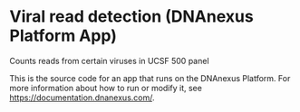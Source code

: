 # Viral read detection (DNAnexus Platform App)

Counts reads from certain viruses in UCSF 500 panel

This is the source code for an app that runs on the DNAnexus Platform.
For more information about how to run or modify it, see
https://documentation.dnanexus.com/.
<!-- /dx-header -->

<!--
Viral detection applet
What does this app do?
This app maps paired reads from a BAM file to viral reference genomes and gives statistics on output.

What data are required for this app to run?
This app requires a BAM file previously mapped to the human reference genome (usually hg19),
a reference genome sequence fasta of viral genomes, and a bed file with the position information of specific viral genes found in the viral reference sequences in the fasta file.                                                                                                                                                    

The reference genome currently used contains *complete* viral genomes from Refseq or Genbank as well as HPV genomes from the HPV PAVe consortium.
Genomes downloaded from Refseq or Genbank have their accession IDs included in the sequence name.
There is only one sequence per HPV type, ie there is only one HPV30 sequence present.
The reference genome only contains viruses that are detected in the UCSF500 panel and their close relatives.
The reference genome doesn't contain any bacterial genomes.

The bed file with gene annotations is specific for each viral sequence in the fasta file. If you decide to use a different viral sequence in the fasta, you will have to change the gene bed file.
If the reference genome is changed, when selecting sequences please note that many GenBank sequences are of poor quality or are contaminated.

What does this app output?
Outputs the following files:
1. BAM file mapped to reference viral genome.
2. Bed file with coverage information.
3. Tsv file with summarized coverage statistics
4. Tsv file with summarized read information
5. Tsv file with coverage details by gene and virus
6. Tsv summary file with combined outputs of the above files (combined_annot_res_tsv)

This app performs the following steps:

Extracts unmapped reads with samtools.
Mapping with bwa mem to the viral reference genome.
Sorting with samtools sort.
Annotating viral reads using bedtools genomecov to get viral sequence coverage and depth statistics.
Annotating viral reads using bedtools coverage and custom scripts to get gene coverage information.




OPTIONS
•	count_cutoff: viruses that have a read count lower than this number will not be included in the report files. Default setting is 10. Change to 1 include all viruses detected regardless of read count.
•	mapq_filter: Excludes reads with mapq score below this cutoff value. Default is 10. A value of 0 means no filtering is applied.
•	bwa_advanced_options: Advanced command line options that will be supplied directly to the 'bwa mem' execution.


Reference fasta file:

The reference file currently contains 88 HPV sequences, HTLV1, HTLV2, HTLV3, 13 Hepatitis C sequences, 4 Hepatitis B sequences, one HHV4 sequence (EBV) and one HHV8 sequence.
The 88 HPV sequences (and gene annotations) were downloaded from https://pave.niaid.nih.gov/explore/reference_genomes/human_genomes

Table of sequences, subtypes, accession numbers, and sources:
https://docs.google.com/spreadsheets/d/1ilaGChfKWYNSgCmRu-fkmer-Omko7pnTtQN12p6iiPY/edit?usp=sharing
This table is also in my DNANexus project in Reference_data_viral_detection> fasta_reference_sequences> reference_viral_sequences_source.tsv





Gene reference bed file:

The gene positions were annotated based on the data available in Refseq or Genbank (or PaVE consortium in the case of HPV types). The gene annotations are specific per each sequence in the fasta file, so if you edit the fasta file, make sure you edit the bed file as well!


Description of probe set
There are 1069 viral probes in the current set. Each probe is 60 bp long.
The current probe set in the UCSF500 panel was designed by the lab of Charles Chiu. “I designed the probes using the MSSPE algorithm was developed in my laboratory (https://www.nature.com/articles/s41564-019-0637-9). They were not designed to be specific for individual viral species but were designed as highly conserved probes to broadly capture as many divergent viral sequences as possible. The annotation on the probes means that the probe sequences was derived from the HPV16 or HPV18 genome, for instance, but does not mean that the probe sequences are specific for that viral genome. The specificity should be provided by the sequence that is recovered.”

Using blast, I have made a table showing what viral species, if any, the probes map to. These
were run against any viral sequence in GenBank.
https://docs.google.com/spreadsheets/d/1bHP7e3b9mpkxZI8CqQdLP5WyupDgDnwyNUp5exz5rLk/edit?usp=sharing

Because there are multiple sequences in GenBank for each viral species, the percent identity of a species to a probe varies with the sequence. The min_ident column contains the % identity for the sequence with the lowest % identity of all the sequences for that virus species. Please note that the quality of sequences in GenBank varies widely and most sequences are not validated.



-->
